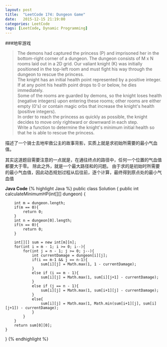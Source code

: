 ```yaml
---
layout: post
title:  "LeetCode 174: Dungeon Game"
date:   2015-12-15 21:19:00
categories: LeetCode
tags: [LeetCode, Dynamic Programming]
---
```


###地牢游戏

>The demons had captured the princess (P) and imprisoned her in the bottom-right corner of a dungeon. The dungeon consists of M x N rooms laid out in a 2D grid. Our valiant knight (K) was initially positioned in the top-left room and must fight his way through the dungeon to rescue the princess.  
>The knight has an initial health point represented by a positive integer. If at any point his health point drops to 0 or below, he dies immediately.  
>Some of the rooms are guarded by demons, so the knight loses health (negative integers) upon entering these rooms; other rooms are either empty (0's) or contain magic orbs that increase the knight's health (positive integers).  
>In order to reach the princess as quickly as possible, the knight decides to move only rightward or downward in each step.  
>Write a function to determine the knight's minimum initial health so that he is able to rescue the princess.

描述了一个骑士去地牢救公主的故事背影，实质上就是求初始所需要的最小气血值。

其实这道题目需要注意的一点就是，在通往终点的路径中，任何一个位置的气血值都要大于零。
除此之外，就是一个最大路径和的问题。
由于求的是初始时所需要的最小气血值，因此动态规划过程从后往前，逐个计算，最终得到原点处的最小气血值

**Java Code**
{% highlight Java %}
public class Solution {
    public int calculateMinimumHP(int[][] dungeon) {
        
        int m = dungeon.length;
        if(m == 0){
            return 0;
        }
        int n = dungeon[0].length;
        if(n == 0){
            return 0;
        }
        
        int[][] sum = new int[m][n];
        for(int i = m - 1; i >= 0; i--){
            for(int j = n - 1; j >= 0; j--){
                int currentDamage = dungeon[i][j];
                if(i == m-1 && j == n-1){
                    sum[i][j] = Math.max(1, 1 - currentDamage);
                }
                else if (i == m - 1){
                    sum[i][j] = Math.max(1, sum[i][j+1] - currentDamage);
                }
                else if (j == n - 1){
                    sum[i][j] = Math.max(1, sum[i+1][j] - currentDamage);
                }
                else{
                    sum[i][j] = Math.max(1, Math.min(sum[i+1][j], sum[i][j+1]) - currentDamage);
                }
            }
        }
        return sum[0][0];
    }
}
{% endhighlight %}
